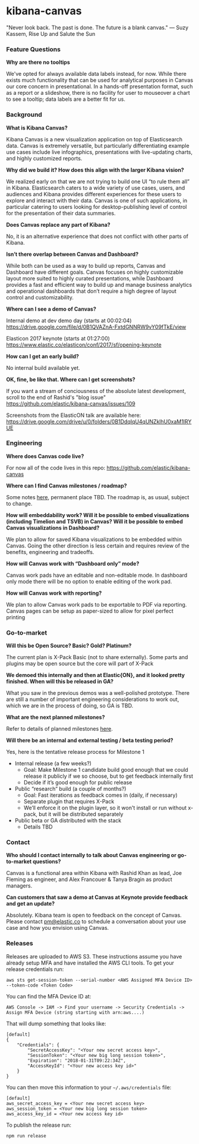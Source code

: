 # kibana-canvas

"Never look back. The past is done. The future is a blank canvas." ― Suzy Kassem, Rise Up and Salute the Sun

### Feature Questions

**Why are there no tooltips**

We've opted for always available data labels instead, for now. While there exists much functionality that can be used for analytical purposes in Canvas our core concern in presentational. In a hands-off presentation format, such as a report or a slideshow, there is no facility for user to mouseover a chart to see a tooltip; data labels are a better fit for us.

### Background

**What is Kibana Canvas?**

Kibana Canvas is a new visualization application on top of Elasticsearch data. Canvas is extremely versatile, but particularly differentiating example use cases include live infographics, presentations with live-updating charts, and highly customized reports.


**Why did we build it? How does this align with the larger Kibana vision?**

We realized early on that we are not trying to build one UI “to rule them all” in Kibana. Elasticsearch caters to a wide variety of use cases, users, and audiences and Kibana provides different experiences for these users to explore and interact with their data. Canvas is one of such applications, in particular catering to users looking for desktop-publishing level of control for the presentation of their data summaries.


**Does Canvas replace any part of Kibana?**

No, it is an alternative experience that does not conflict with other parts of Kibana. 


**Isn’t there overlap between Canvas and Dashboard?**

While both can be used as a way to build up reports, Canvas and Dashboard have different goals. Canvas focuses on highly customizable layout more suited to highly curated presentations, while Dashboard provides a fast and efficient way to build up and manage business analytics and operational dashboards that don’t require a high degree of layout control and customizability. 


**Where can I see a demo of Canvas?**

Internal demo at dev demo day (starts at 00:02:04)
https://drive.google.com/file/d/0B1QVAZnA-FxtdGNNRW9vY09fTkE/view

Elasticon 2017 keynote (starts at 01:27:00)
https://www.elastic.co/elasticon/conf/2017/sf/opening-keynote


**How can I get an early build?**

No internal build available yet. 

**OK, fine, be like that. Where can I get screenshots?**  

If you want a stream of conciousness of the absolute latest development, scroll to the end of Rashid's "blog issue"  
https://github.com/elastic/kibana-canvas/issues/109

Screenshots from the ElasticON talk are available here:  
https://drive.google.com/drive/u/0/folders/0B1DdqIqU4qUNZklhU0xaM1lRYUE



### Engineering

**Where does Canvas code live?**

For now all of the code lives in this repo:  https://github.com/elastic/kibana-canvas


**Where can I find Canvas milestones / roadmap?**

Some notes [here](https://docs.google.com/document/d/1UPHeTqugEo0CbCKGK-afNK1iEbQtWQv6t7DTDumRY14/edit?pli=1#), permanent place TBD. The roadmap is, as usual, subject to change.


**How will embeddability work? Will it be possible to embed visualizations (including Timelion and TSVB) in Canvas? Will it be possible to embed Canvas visualizations in Dashboard?**

We plan to allow for saved Kibana visualizations to be embedded within Canvas. Going the other direction is less certain and requires review of the benefits, engineering and tradeoffs. 


**How will Canvas work with “Dashboard only” mode?**

Canvas work pads have an editable and non-editable mode. In dashboard only mode there will be no option to enable editing of the work pad.


**How will Canvas work with reporting?**

We plan to allow Canvas work pads to be exportable to PDF via reporting. Canvas pages can be setup as paper-sized to allow for pixel perfect printing 


### Go-to-market

**Will this be Open Source? Basic? Gold? Platinum?**

The current plan is X-Pack Basic (not to share externally). Some parts and plugins may be open source but the core will part of X-Pack


**We demoed this internally and then at Elastic{ON}, and it looked pretty finished. When will this be released in GA?**

What you saw in the previous demos was a well-polished prototype. There are still a number of important engineering considerations to work out, which we are in the process of doing, so GA is TBD.

**What are the next planned milestones?**

Refer to details of planned milestones [here](https://docs.google.com/document/d/1UPHeTqugEo0CbCKGK-afNK1iEbQtWQv6t7DTDumRY14/edit?pli=1#). 


**Will there be an internal and external testing / beta testing period?**

Yes, here is the tentative release process for Milestone 1
- Internal release (a few weeks?)
  - Goal: Make Milestone 1 candidate build good enough that we could release it publicly if we so choose, but to get feedback internally first
  - Decide if it’s good enough for public release
- Public “research” build (a couple of months?)
  - Goal: Fast iterations as feedback comes in (daily, if necessary)
  - Separate plugin that requires X-Pack
  - We’ll enforce it on the plugin layer, so it won't install or run without x-pack, but it will be distributed separately
- Public beta or GA distributed with the stack
  - Details TBD


### Contact

**Who should I contact internally to talk about Canvas engineering or go-to-market questions?**

Canvas is a functional area within Kibana with Rashid Khan as lead, Joe Fleming as engineer, and Alex Francouer & Tanya Bragin as product managers.


**Can customers that saw a demo at Canvas at Keynote provide feedback and get an update?**

Absolutely. Kibana team is open to feedback on the concept of Canvas. Please contact pm@elastic.co to schedule a conversation about your use case and how you envision using Canvas.

### Releases

Releases are uploaded to AWS S3. These instructions assume you have already setup MFA and have installed the AWS CLI tools. To get your release credentials run:

```
aws sts get-session-token --serial-number <AWS Assigned MFA Device ID> --token-code <Token Code>
```

You can find the MFA Device ID at:

```
AWS Console -> IAM -> Find your username -> Security Credentials -> Assign MFA Device (string starting with arn:aws....)
```

That will dump something that looks like:

```
[default]
{
    "Credentials": {
        "SecretAccessKey": "<Your new secret access key>",
        "SessionToken": "<Your new big long session token>",
        "Expiration": "2018-01-31T09:22:34Z",
        "AccessKeyId": "<Your new access key id>"
    }
}
```

You can then move this information to your `~/.aws/credentials` file:

```
[default]
aws_secret_access_key = <Your new secret access key>
aws_session_token = <Your new big long session token>
aws_access_key_id = <Your new access key id>
```

To publish the release run:

```
npm run release
```
